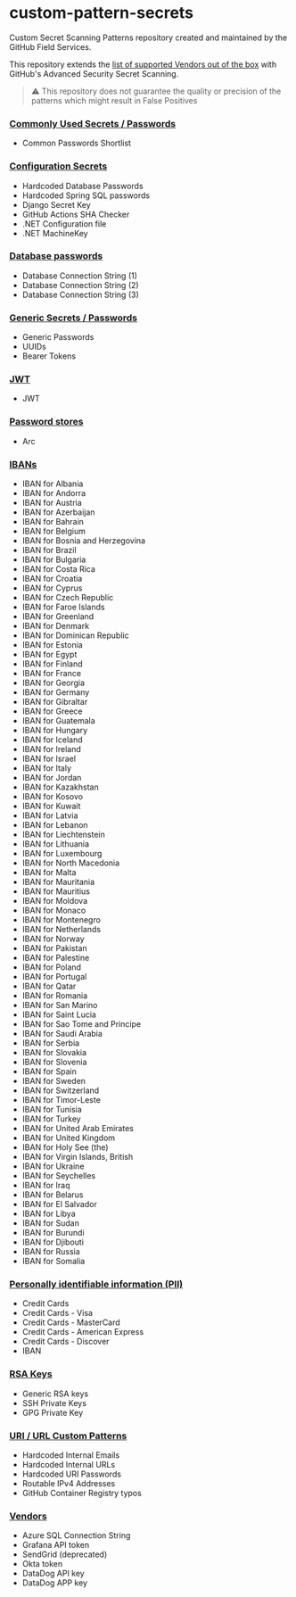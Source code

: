 # custom-pattern-secrets

Custom Secret Scanning Patterns repository created and maintained by the GitHub Field Services.

This repository extends the [list of supported Vendors out of the box](https://docs.github.com/en/enterprise-cloud@latest/code-security/secret-scanning/secret-scanning-patterns) with GitHub's Advanced Security Secret Scanning.

> :warning: This repository does not guarantee the quality or precision of the patterns which might result in False Positives


### [Commonly Used Secrets / Passwords](./common)

- Common Passwords Shortlist

### [Configuration Secrets](./configs)

- Hardcoded Database Passwords
- Hardcoded Spring SQL passwords
- Django Secret Key
- GitHub Actions SHA Checker
- .NET Configuration file
- .NET MachineKey


### [Database passwords](./database)

- Database Connection String (1)
- Database Connection String (2)
- Database Connection String (3)


### [Generic Secrets / Passwords](./generic)

- Generic Passwords
- UUIDs
- Bearer Tokens


### [JWT](./jwt)

- JWT


### [Password stores](./password_store)

- Arc


### [IBANs](./pii/generate_iban)

- IBAN for Albania
- IBAN for Andorra
- IBAN for Austria
- IBAN for Azerbaijan
- IBAN for Bahrain
- IBAN for Belgium
- IBAN for Bosnia and Herzegovina
- IBAN for Brazil
- IBAN for Bulgaria
- IBAN for Costa Rica
- IBAN for Croatia
- IBAN for Cyprus
- IBAN for Czech Republic
- IBAN for Faroe Islands
- IBAN for Greenland
- IBAN for Denmark
- IBAN for Dominican Republic
- IBAN for Estonia
- IBAN for Egypt
- IBAN for Finland
- IBAN for France
- IBAN for Georgia
- IBAN for Germany
- IBAN for Gibraltar
- IBAN for Greece
- IBAN for Guatemala
- IBAN for Hungary
- IBAN for Iceland
- IBAN for Ireland
- IBAN for Israel
- IBAN for Italy
- IBAN for Jordan
- IBAN for Kazakhstan
- IBAN for Kosovo
- IBAN for Kuwait
- IBAN for Latvia
- IBAN for Lebanon
- IBAN for Liechtenstein
- IBAN for Lithuania
- IBAN for Luxembourg
- IBAN for North Macedonia
- IBAN for Malta
- IBAN for Mauritania
- IBAN for Mauritius
- IBAN for Moldova
- IBAN for Monaco
- IBAN for Montenegro
- IBAN for Netherlands
- IBAN for Norway
- IBAN for Pakistan
- IBAN for Palestine
- IBAN for Poland
- IBAN for Portugal
- IBAN for Qatar
- IBAN for Romania
- IBAN for San Marino
- IBAN for Saint Lucia
- IBAN for Sao Tome and Principe
- IBAN for Saudi Arabia
- IBAN for Serbia
- IBAN for Slovakia
- IBAN for Slovenia
- IBAN for Spain
- IBAN for Sweden
- IBAN for Switzerland
- IBAN for Timor-Leste
- IBAN for Tunisia
- IBAN for Turkey
- IBAN for United Arab Emirates
- IBAN for United Kingdom
- IBAN for Holy See (the)
- IBAN for Virgin Islands, British
- IBAN for Ukraine
- IBAN for Seychelles
- IBAN for Iraq
- IBAN for Belarus
- IBAN for El Salvador
- IBAN for Libya
- IBAN for Sudan
- IBAN for Burundi
- IBAN for Djibouti
- IBAN for Russia
- IBAN for Somalia


### [Personally identifiable information (PII)](./pii)

- Credit Cards
- Credit Cards - Visa
- Credit Cards - MasterCard
- Credit Cards - American Express
- Credit Cards - Discover
- IBAN


### [RSA Keys](./rsa)

- Generic RSA keys
- SSH Private Keys
- GPG Private Key


### [URI / URL Custom Patterns](./uri)

- Hardcoded Internal Emails
- Hardcoded Internal URLs
- Hardcoded URI Passwords
- Routable IPv4 Addresses
- GitHub Container Registry typos


### [Vendors](./vendors)

- Azure SQL Connection String
- Grafana API token
- SendGrid (deprecated)
- Okta token
- DataDog API key
- DataDog APP key

